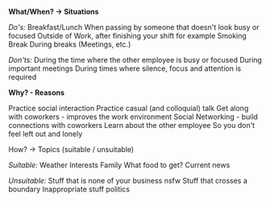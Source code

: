 
**What/When? -> Situations**

_Do's:_ 
Breakfast/Lunch
When passing by someone that doesn't look busy or focused
Outside of Work, after finishing your shift for example
Smoking Break
During breaks (Meetings, etc.)

_Don'ts:_
During the time where the other employee is busy or focused
During important meetings
During times where silence, focus and attention is required

**Why? - Reasons**

Practice social interaction
Practice casual (and colloquial) talk
Get along with coworkers - improves the work environment
Social Networking - build connections with coworkers
	Learn about the other employee 
So you don't feel left out and lonely

How? -> Topics (suitable / unsuitable)

_Suitable:_
Weather
Interests
Family
What food to get?
Current news

_Unsuitable:_
Stuff that is none of your business
nsfw
Stuff that crosses a boundary
Inappropriate stuff
politics
